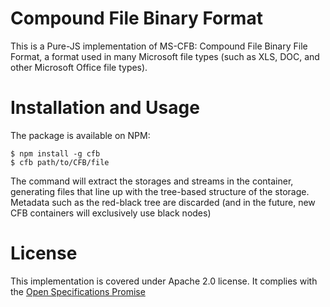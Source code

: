 # Compound File Binary Format 

This is a Pure-JS implementation of MS-CFB: Compound File Binary File Format, a
format used in many Microsoft file types (such as XLS, DOC, and other Microsoft
Office file types). 

# Installation and Usage

The package is available on NPM:

```
$ npm install -g cfb
$ cfb path/to/CFB/file
```

The command will extract the storages and streams in the container, generating
files that line up with the tree-based structure of the storage.  Metadata 
such as the red-black tree are discarded (and in the future, new CFB containers
will exclusively use black nodes)

# License

This implementation is covered under Apache 2.0 license.  It complies with the
[Open Specifications Promise](http://www.microsoft.com/openspecifications/)

